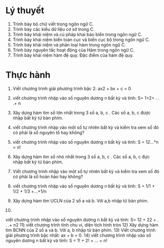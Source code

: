 # Lý thuyết
1) Trình bày bộ chữ viết trong ngôn ngữ C.
2) Trình bày các kiểu dữ liệu cơ sở trong C.
3) Trình bày khái niệm và cú pháp khai báo biến trong ngôn ngữ C.
4) Trình bày khái niệm biến toàn cục và biến cục bộ trong ngôn ngữ C.
5) Trình bày khái niệm và phân loại hàm trong ngôn ngữ C.
6) Trình bày nguyên tắc hoạt động của Hàm trong ngôn ngữ C.
7) Trình bày khái niệm hàm đệ quy. Đặc điểm của hàm đệ quy.
# Thực hành
1) Viết chương trình giải phương trình bậc 2: ax2 + bx + c = 0
2) viết chương trình nhập vào số nguyên dương n bất kỳ và tính:
S= 1+2+ . . .+ n

3) Xây dựng hàm tìm số lớn nhất trong 3 số a, b, c . Các số a, b, c được nhập bất kỳ từ bàn phím.
4) viết chương trình nhập vào một số tự nhiên bất kỳ và kiểm tra xem số đó có phải là số nguyên tố hay không?
5) viết chương trình nhập vào số nguyên dương n bất kỳ và tính:
S = 1*2*…*n = n!

6) Xây dựng hàm tìm số nhỏ nhất trong 3 số a, b, c . Các số a, b, c đực nhập bất kỳ từ bàn phím.
7) Viết chương trình nhập vào một số tự nhiên bất kỳ và kiểm tra xem số đó có phải là số hoàn hảo hay không?
8) viết chương trình nhập vào số nguyên dương n bất kỳ và tính:
S  = 1/1 + 1/2 + 1/3 +...+1/n
9) Xây dựng hàm tìm UCLN của 2 số a và b. Với a,b nhập từ bàn phím.
10) 
viết chương trình nhập vào số nguyên dương n bất kỳ và tính:
S= 12 + 22 + . . .+ n2
11) viết chương trình tính chu vi, diện tích hình tròn 
12) Xây dựng hàm tìm BCNN của 2 số a và b. Với a, b nhập từ bàn phím.
13) Viết chương trình giải phương trình bậc nhất:  ax + b = 0.
14) viết chương trình nhập vào số nguyên dương n bất kỳ và tính:
S = 1! + 2! + … + n!
